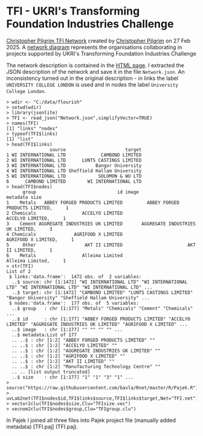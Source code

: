 # TFI - UKRI's Transforming Foundation Industries Challenge

[Christopher Pilgrim TFI Network](https://public.flourish.studio/story/2938215/) created by [Christopher Pilgrim](https://iuk-business-connect.org.uk/people/christopher-pilgrim/) on 27 Feb 2025.
A [network diagram](https://public.flourish.studio/visualisation/20838395/) represents the organisations collaborating in projects supported by UKRI's Transforming Foundation Industries Challenge


The network description is contained in the [HTML page](https://flo.uri.sh/visualisation/20838395/embed). I extracted the JSON description of the network and save it in the file `Network.json`.
An inconsistency turned out in the original description - in links the label `UNIVERSITY COLLEGE LONDON` is used and in nodes the label `University College London`. 



```
> wdir <- "C:/data/flourish"
> setwd(wdir)
> library(jsonlite)
> TFI <- read_json("Network.json",simplifyVector=TRUE)
> names(TFI)
[1] "links" "nodes"
> typeof(TFI$links)
[1] "list"
> head(TFI$links)
                source                      target
1 WI INTERNATIONAL LTD             CAMBOND LIMITED
2 WI INTERNATIONAL LTD      LUNTS CASTINGS LIMITED
3 WI INTERNATIONAL LTD           Bangor University
4 WI INTERNATIONAL LTD Sheffield Hallam University
5 WI INTERNATIONAL LTD            SOLOMON & WU LTD
6      CAMBOND LIMITED        WI INTERNATIONAL LTD
> head(TFI$nodes)
      group                              id image                          metadata size
1    Metals   ABBEY FORGED PRODUCTS LIMITED         ABBEY FORGED PRODUCTS LIMITED,     1
2 Chemicals                 ACCELYO LIMITED                       ACCELYO LIMITED,     1
3    Cement AGGREGATE INDUSTRIES UK LIMITED       AGGREGATE INDUSTRIES UK LIMITED,     3
4 Chemicals              AGRIFOOD X LIMITED                    AGRIFOOD X LIMITED,     1
5     Other                  AKT II LIMITED                        AKT II LIMITED,     1
6    Metals                 Alleima Limited                       Alleima Limited,     1
> str(TFI)
List of 2
 $ links:'data.frame':  1472 obs. of  2 variables:
  ..$ source: chr [1:1472] "WI INTERNATIONAL LTD" "WI INTERNATIONAL LTD" "WI INTERNATIONAL LTD" "WI INTERNATIONAL LTD" ...
  ..$ target: chr [1:1472] "CAMBOND LIMITED" "LUNTS CASTINGS LIMITED" "Bangor University" "Sheffield Hallam University" ...
 $ nodes:'data.frame':  177 obs. of  5 variables:
  ..$ group   : chr [1:177] "Metals" "Chemicals" "Cement" "Chemicals" ...
  ..$ id      : chr [1:177] "ABBEY FORGED PRODUCTS LIMITED" "ACCELYO LIMITED" "AGGREGATE INDUSTRIES UK LIMITED" "AGRIFOOD X LIMITED" ...
  ..$ image   : chr [1:177] "" "" "" "" ...
  ..$ metadata:List of 177
  .. ..$ : chr [1:2] "ABBEY FORGED PRODUCTS LIMITED" ""
  .. ..$ : chr [1:2] "ACCELYO LIMITED" ""
  .. ..$ : chr [1:2] "AGGREGATE INDUSTRIES UK LIMITED" ""
  .. ..$ : chr [1:2] "AGRIFOOD X LIMITED" ""
  .. ..$ : chr [1:2] "AKT II LIMITED" ""
  .. ..$ : chr [1:2] "Manufacturing Technology Centre" ""
  .. .. [list output truncated]
  ..$ size    : chr [1:177] "1" "1" "3" "1" ...
> source("https://raw.githubusercontent.com/bavla/Rnet/master/R/Pajek.R")
> uvLab2net(TFI$nodes$id,TFI$links$source,TFI$links$target,Net="TFI.net")
> vector2clu(TFI$nodes$size,Clu="TFIsize.vec")
> vecnom2clu(TFI$nodes$group,Clu="TFIgroup.clu")
```

In Pajek I joined all three files into Pajek project file (manually added metadata) [TFI.paj] (TFI.paj).
